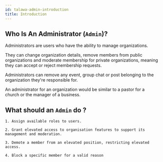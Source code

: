 ```yaml
---
id: talawa-admin-introduction
title: Introduction
---
```


## Who Is An Administrator (`Admin`)?

Administrators are users who have the ability to manage organizations.

They can change organization details, remove members from public organizations and moderate membership for private organizations, meaning they can accept or reject membership requests.

Administrators can remove any event, group chat or post belonging to the organization they're responsible for.

An administrator for an organization would be similar to a pastor for a church or the manager of a business.

## What should an `Admin` do ?

    1. Assign available roles to users.

    2. Grant elevated access to organisation features to support its management and moderation.

    3. Demote a member from an elevated position, restricting elevated access.

    4. Block a specific member for a valid reason
